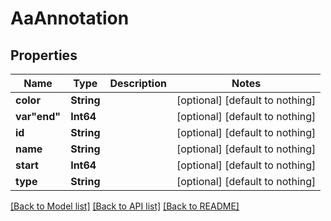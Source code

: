 # AaAnnotation


## Properties
Name | Type | Description | Notes
------------ | ------------- | ------------- | -------------
**color** | **String** |  | [optional] [default to nothing]
**var&quot;end&quot;** | **Int64** |  | [optional] [default to nothing]
**id** | **String** |  | [optional] [default to nothing]
**name** | **String** |  | [optional] [default to nothing]
**start** | **Int64** |  | [optional] [default to nothing]
**type** | **String** |  | [optional] [default to nothing]


[[Back to Model list]](../README.md#models) [[Back to API list]](../README.md#api-endpoints) [[Back to README]](../README.md)


